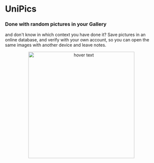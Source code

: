 # UniPics
<h3>Done with random pictures in your Gallery </h3> and don't know in which context you have done it?
Save pictures in an online database, and verify with your own account, so you can open the same images with another device and leave notes.

<p align="center">
  <img src="https://firebasestorage.googleapis.com/v0/b/unipics-caa4e.appspot.com/o/screenshots%2FScreenshot_20190906-113535_UniPics.jpg?alt=media&token=e1278172-62c8-42f7-8267-37968cd04558" width="350" title="hover text">
 
</p>
